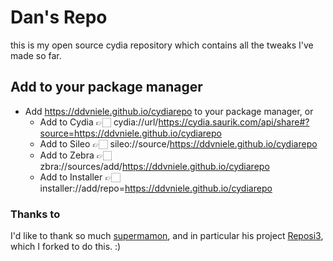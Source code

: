 # Dan's Repo
this is my open source cydia repository which contains all the tweaks I've made so far.

## Add to your package manager
- Add https://ddvniele.github.io/cydiarepo to your package manager, or
  - Add to Cydia 👉🏻 cydia://url/https://cydia.saurik.com/api/share#?source=https://ddvniele.github.io/cydiarepo
  - Add to Sileo 👉🏻 sileo://source/https://ddvniele.github.io/cydiarepo
  - Add to Zebra 👉🏻 zbra://sources/add/https://ddvniele.github.io/cydiarepo
  - Add to Installer 👉🏻 installer://add/repo=https://ddvniele.github.io/cydiarepo

### Thanks to
I'd like to thank so much [supermamon](https://github.com/supermamon/), and in particular his project [Reposi3](https://github.com/supermamon/Reposi3), which I forked to do this. :)
